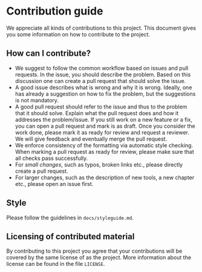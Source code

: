 # Contribution guide

We appreciate all kinds of contributions to this project. This document gives you some information on how to contribute to the project.

## How can I contribute?

- We suggest to follow the common workflow based on issues and pull requests. In the issue, you should describe the problem. Based on this discussion one can create a pull request that should solve the issue.
- A good issue describes what is wrong and why it is wrong. Ideally, one has already a suggestion on how to fix the problem, but the suggestions is not mandatory.
- A good pull request should refer to the issue and thus to the problem that it should solve. Explain what the pull request does and how it addresses the problem/issue. If you still work on a new feature or a fix, you can open a pull request and mark is as draft. Once you consider the work done, please mark it as ready for review and request a reviewer. We will give feedback and eventually merge the pull request.
- We enforce consistency of the formatting via automatic style checking. When marking a pull request as ready for review, please make sure that all checks pass successfully.
- For *small changes*, such as typos, broken links etc., please directly create a pull request.
- For larger changes, such as the description of new tools, a new chapter etc., please open an issue first.

## Style

Please follow the guidelines in `docs/styleguide.md`.

## Licensing of contributed material

By contributing to this project you agree that your contributions will be covered by the same license of as the project. More information about the license can be found in the file `LICENSE`.

